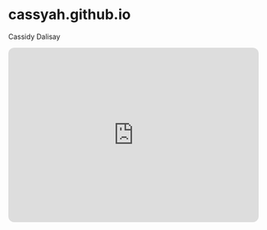 # cassyah.github.io
Cassidy Dalisay
<iframe style="border-radius:12px" src="https://open.spotify.com/embed/playlist/3Z5V4S9yMBmMHkxQYP0lKt?utm_source=generator&theme=0" width="100%" height="352" frameBorder="0" allowfullscreen="" allow="autoplay; clipboard-write; encrypted-media; fullscreen; picture-in-picture" loading="lazy"></iframe>
